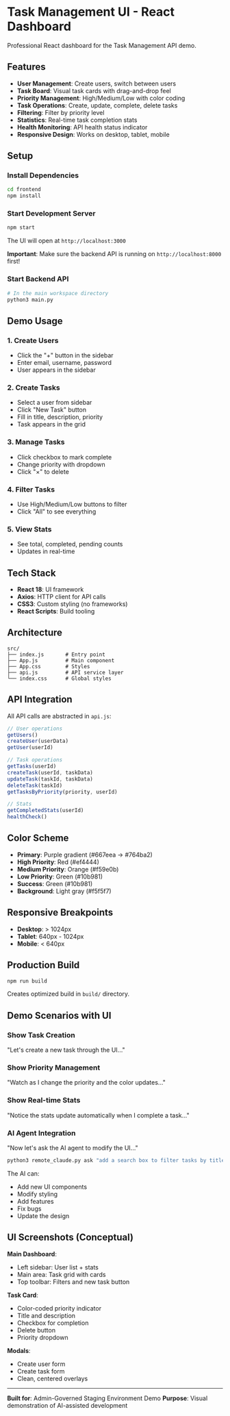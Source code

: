 # Task Management UI - React Dashboard

Professional React dashboard for the Task Management API demo.

## Features

- **User Management**: Create users, switch between users
- **Task Board**: Visual task cards with drag-and-drop feel
- **Priority Management**: High/Medium/Low with color coding
- **Task Operations**: Create, update, complete, delete tasks
- **Filtering**: Filter by priority level
- **Statistics**: Real-time task completion stats
- **Health Monitoring**: API health status indicator
- **Responsive Design**: Works on desktop, tablet, mobile

## Setup

### Install Dependencies

```bash
cd frontend
npm install
```

### Start Development Server

```bash
npm start
```

The UI will open at `http://localhost:3000`

**Important**: Make sure the backend API is running on `http://localhost:8000` first!

### Start Backend API

```bash
# In the main workspace directory
python3 main.py
```

## Demo Usage

### 1. Create Users
- Click the "+" button in the sidebar
- Enter email, username, password
- User appears in the sidebar

### 2. Create Tasks
- Select a user from sidebar
- Click "New Task" button
- Fill in title, description, priority
- Task appears in the grid

### 3. Manage Tasks
- Click checkbox to mark complete
- Change priority with dropdown
- Click "×" to delete

### 4. Filter Tasks
- Use High/Medium/Low buttons to filter
- Click "All" to see everything

### 5. View Stats
- See total, completed, pending counts
- Updates in real-time

## Tech Stack

- **React 18**: UI framework
- **Axios**: HTTP client for API calls
- **CSS3**: Custom styling (no frameworks)
- **React Scripts**: Build tooling

## Architecture

```
src/
├── index.js       # Entry point
├── App.js         # Main component
├── App.css        # Styles
├── api.js         # API service layer
└── index.css      # Global styles
```

## API Integration

All API calls are abstracted in `api.js`:

```javascript
// User operations
getUsers()
createUser(userData)
getUser(userId)

// Task operations
getTasks(userId)
createTask(userId, taskData)
updateTask(taskId, taskData)
deleteTask(taskId)
getTasksByPriority(priority, userId)

// Stats
getCompletedStats(userId)
healthCheck()
```

## Color Scheme

- **Primary**: Purple gradient (#667eea → #764ba2)
- **High Priority**: Red (#ef4444)
- **Medium Priority**: Orange (#f59e0b)
- **Low Priority**: Green (#10b981)
- **Success**: Green (#10b981)
- **Background**: Light gray (#f5f5f7)

## Responsive Breakpoints

- **Desktop**: > 1024px
- **Tablet**: 640px - 1024px
- **Mobile**: < 640px

## Production Build

```bash
npm run build
```

Creates optimized build in `build/` directory.

## Demo Scenarios with UI

### Show Task Creation
"Let's create a new task through the UI..."

### Show Priority Management
"Watch as I change the priority and the color updates..."

### Show Real-time Stats
"Notice the stats update automatically when I complete a task..."

### AI Agent Integration
"Now let's ask the AI agent to modify the UI..."

```bash
python3 remote_claude.py ask "add a search box to filter tasks by title"
```

The AI can:
- Add new UI components
- Modify styling
- Add features
- Fix bugs
- Update the design

## UI Screenshots (Conceptual)

**Main Dashboard**:
- Left sidebar: User list + stats
- Main area: Task grid with cards
- Top toolbar: Filters and new task button

**Task Card**:
- Color-coded priority indicator
- Title and description
- Checkbox for completion
- Delete button
- Priority dropdown

**Modals**:
- Create user form
- Create task form
- Clean, centered overlays

---

**Built for**: Admin-Governed Staging Environment Demo
**Purpose**: Visual demonstration of AI-assisted development

